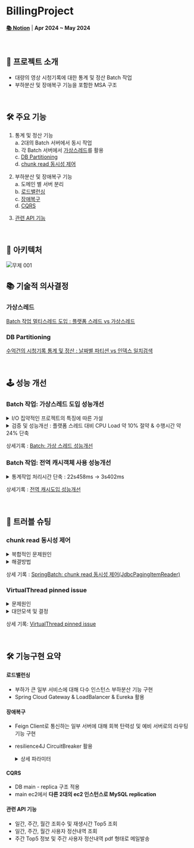 # BillingProject
[**📚 Notion**](https://foggy-unicorn-28d.notion.site/BillingProject-2024-0e94e88952b24e95a99bb799d2377008?pvs=4) |
**Apr 2024 ~ May 2024**

<br>

## 🌱 프로젝트 소개
- 대량의 영상 시청기록에 대한 통계 및 정산 Batch 작업
- 부하분산 및 장애복구 기능을 포함한 MSA 구조

<br>

## 🛠️ 주요 기능
1. 통계 및 정산 기능  
   a. 2대의 Batch 서버에서 동시 작업  
   b. 각 Batch 서버에서 [가상스레드](#가상스레드)를 활용  
   c. [DB Partitioning](#DB-Partitioning)  
   d. [chunk read 동시성 제어](#chunk-read-동시성-제어)


2. 부하분산 및 장애복구 기능  
   a. 도메인 별 서버 분리  
   b. [로드밸런싱](#로드밸런싱)  
   c. [장애복구](#장애복구)  
   d. [CQRS](#CQRS)


3. [관련 API 기능](#관련-API-기능)

<br>

## 🚀 아키텍처
![무제 001](https://github.com/MoonJongHyeon1095/billingProject/assets/109948801/869b42b7-7259-4f24-bdcf-024cd4e26863)
<br>

## 📚 기술적 의사결정
### 가상스레드
[Batch 작업 멀티스레드 도입 : 플랫폼 스레드 vs 가상스레드](https://foggy-unicorn-28d.notion.site/Batch-vs-f4520db77a054b81bee6b2210e620c45?pvs=4)
### DB Partitioning
[수억건의 시청기록 통계 및 정산 : 날짜별 파티션 vs 인덱스 일치검색](https://foggy-unicorn-28d.notion.site/vs-43cf5d57050c4fb8a45b0f2db5bfe4d3?pvs=4)

<br>

## 🕹️ 성능 개선  
### Batch 작업: **가상스레드 도입 성능개선**  
<details><summary>I/O 집약적인 프로젝트의 특징에 따른 가설
</summary>

가설 1. 이 프로젝트는 CPU 사용에 있어 가상 스레드가 우위를 보일 것이다. 

가설 2. 이 프로젝트는 메모리 사용에 있어 가상 스레드가 우위를 보일 것이다.  

가설 3. 이 프로젝트는 처리량(동일 작업에 대한 Batch 작업 수행시간으로 측정)에 있어 가상 스레드가 우위를 보일 것이다.
</details>
<details>
<summary>검증  및 성능개선 : 플랫폼 스레드 대비 CPU Load 약 10% 절약 & 수행시간 약 24% 단축
</summary>  

1. jdk.CPULoad의 JVM User 지표 : 가상스레드가 유의미한 우위를 보임
2. JVM Heap 사용량 : 가상스레드가 전반적으로 더 많이 사용
3. 처리량 : 가상스레드가 전반적으로 더 빠른 시간 내에 작업 처리
4. 하루 시청기록 300만건, chunkSize 2000일 때의 비교

   |   | jdk.CPULoad <br/>JVM User | JVM Heap used      | Batch job compeleted       |
          |---|---------------------------|--------------------|----------------------------|
   | Platform Thread  | 52.2 % | 26.8 MiB – 137 MiB | 약 9~11초 (9s56ms, 10s922ms) |
   | Virtual Thread  | 42.8 % | 27.5 MiB – 190 MiB | 약 8~9초 (8s308ms, 8s832ms)  |


</details>

상세기록 : [Batch: 가상 스레드 성능개선](https://foggy-unicorn-28d.notion.site/Batch-3294e9ced0eb42cf8d88c711811f4235?pvs=4)



### Batch 작업: 전역 캐시객체 사용 성능개선
<details><summary>통계작업 처리시간 단축 : 22s458ms → 3s402ms
</summary>

1. Singleton 패턴의 전역 캐시객체 도입  
2. processor 삭제 & writer 단계 전역 캐시 저장
3. JobListener 활용, JobScope로 DB 갱신 작업  
4. 총 100만 행의 테이블, chunk size 20일 때 일간 통계 **22s458ms → 3s402ms**

</details>

상세기록 : [전역 캐시도입 성능개선](https://foggy-unicorn-28d.notion.site/Batch-bf180a139be045a8bb2dc42321331973?pvs=4)

<br>

## 🐞 트러블 슈팅
### chunk read 동시성 제어  
<details>
<summary>복합적인 문제원인
</summary>

1. 날짜별 DB Partition으로 인해 **auto increment PK 사용 불가**  
2. chunk read 동시성 처리를 위한 새로운 sort 방식 필요  
      a. chunk paging을 위한 추가정렬 : **FileSort 발생시 성능 대폭 저하**  
      b. sort의 기준 칼럼이 unique 하지 않을 경우 잘못된 통계 결과 산출
</details>

<details>
<summary>해결방법
</summary>

1. chunk paging을 위한 별도의 정렬 칼럼 **인덱스 별도 생성 및 쿼리 최적화**
2. 사용중인 인터페이스(JdbcPagingItemReader)가 **off-set 방식의 페이징을 하지 않는 것**을 확인
</details>  

상세 기록 : [SpringBatch: chunk read 동시성 제어(JdbcPagingItemReader)](https://foggy-unicorn-28d.notion.site/SpringBatch-chunk-read-JdbcPagingItemReader-sortKey-df25e96ae7c2494891bfc039b79592ab?pvs=4)

### VirtualThread pinned issue  
<details>
<summary>문제원인
</summary>

1. synchronized 블록 안에서 `VirtualThread.park()` 가 발생하면 가상스레드는 CarrierThread에서 unmount 되지 않는다.
2. MySQL JDBC 연결은 synchronized 키워드로 구현된 부분이 많다.
</details>
<details>
<summary>대안모색 및 결정
</summary>

1. MySQL R2DBC 연결과 대조    
2. MariaDB JDBC 연결과 대조
3. 대조결과  
a. 현재의 환경에서 **MariaDB나 R2DBC를 통해 Virtual Thread Pinned가 눈에 띄게 감소하는 일은 없었다.**  
b. **Virtual Thread Pinned 지표와 성능(수행시간, CPU부하 등) 사이에도 유의미한 관계는 발견되지 않았다.**
4. 기존의 JDBC 기반 Batch 작업 유지
</details>

상세 기록: [VirtualThread pinned issue](https://foggy-unicorn-28d.notion.site/Virtual-Thread-Pinned-Issue-59caf6e9dd784700bb84b4e6514bb564?pvs=4)

<br>

## 🛠 기능구현 요약
#### 로드밸런싱
- 부하가 큰 일부 서비스에 대해 다수 인스턴스 부하분산 기능 구현
- Spring Cloud Gateway &  LoadBalancer & Eureka 활용
#### 장애복구
- Feign Client로 통신하는 일부 서버에 대해 회복 탄력성 및 예비 서버로의 라우팅 기능 구현
- resilience4J CircuitBreaker 활용
  <details><summary>상세 파라미터</summary>  

    - 최근 100번의 호출에 대해 50% 실패하면 Circut Breaker 개방
    - 개방 상태에서 10초 대기 후 반개방 상태로 전환
    - 반개방 상태에서 허용되는 호출횟수 3회 제한, 복구 가능성 평가

  ```
  resilience4j.circuitbreaker:
  instances:
    adFeignClient:
      registerHealthIndicator: true
      slidingWindowSize: 100
      minimumNumberOfCalls: 10
      permittedNumberOfCallsInHalfOpenState: 3
      automaticTransitionFromOpenToHalfOpenEnabled: true
      waitDurationInOpenState: 10s
      failureRateThreshold: 50
      eventConsumerBufferSize: 10
  ```

  </details>

#### CQRS
- DB main - replica 구조 적용
- main ec2에서 **다른 2대의 ec2 인스턴스로 MySQL replication**

#### 관련 API 기능
- 일간, 주간, 월간 조회수 및 재생시간 Top5 조회
- 일간, 주간, 월간 사용자 정산내역 조회
- 주간 Top5 정보 및 주간 사용자 정산내역 pdf 형태로 메일발송